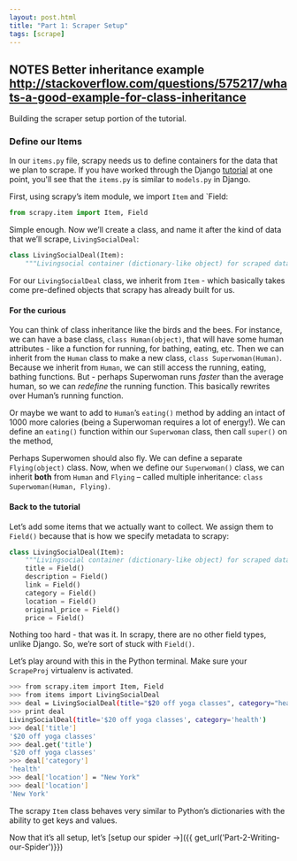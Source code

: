 ```yaml
---
layout: post.html
title: "Part 1: Scraper Setup"
tags: [scrape]
---
```



**NOTES**
Better inheritance example 
http://stackoverflow.com/questions/575217/whats-a-good-example-for-class-inheritance
----

Building the scraper setup portion of the tutorial.

### Define our Items

In our `items.py` file, scrapy needs us to define containers for the data that we plan to scrape. If you have worked through the Django [tutorial](https://docs.djangoproject.com/en/1.5/intro/tutorial01/) at one point, you'll see that the `items.py` is similar to `models.py` in Django.

First, using scrapy’s item module, we import `Item` and `Field:

```python
from scrapy.item import Item, Field
```

Simple enough. Now we’ll create a class, and name it after the kind of data that we’ll scrape, `LivingSocialDeal`:

```python
class LivingSocialDeal(Item):
    """Livingsocial container (dictionary-like object) for scraped data"""
```

For our `LivingSocialDeal` class, we inherit from `Item` - which basically takes come pre-defined objects that scrapy has already built for us.

#### For the curious
You can think of class inheritance like the birds and the bees. For instance, we can have a base class, `class Human(object)`, that will have some human attributes - like a function for running, for bathing, eating, etc.  Then we can inherit from the `Human` class to make a new class, `class Superwoman(Human)`. Because we inherit from `Human`, we can still access the running, eating, bathing functions. But - perhaps Superwoman runs _faster_ than the average human, so we can _redefine_ the running function. This basically rewrites over Human’s running function.

Or maybe we want to add to `Human`’s `eating()` method by adding an intact of 1000 more calories (being a Superwoman requires a lot of energy!). We can define an `eating()` function within our `Superwoman` class, then call `super()` on the method,

Perhaps Superwomen should also fly. We can define a separate `Flying(object)` class. Now, when we define our `Superwoman()` class, we can inherit **both** from `Human` and `Flying` – called multiple inheritance: `class Superwoman(Human, Flying)`.

#### Back to the tutorial
Let’s add some items that we actually want to collect. We assign them to `Field()` because that is how we specify metadata to scrapy:

```python
class LivingSocialDeal(Item):
    """Livingsocial container (dictionary-like object) for scraped data"""
    title = Field()
    description = Field()
    link = Field()
    category = Field()
    location = Field()
    original_price = Field()
    price = Field()
```

Nothing too hard - that was it. In scrapy, there are no other field types, unlike Django. So, we’re sort of stuck with `Field()`.

Let’s play around with this in the Python terminal. Make sure your `ScrapeProj` virtualenv is activated.

```bash
>>> from scrapy.item import Item, Field
>>> from items import LivingSocialDeal
>>> deal = LivingSocialDeal(title="$20 off yoga classes", category="health")
>>> print deal
LivingSocialDeal(title='$20 off yoga classes', category='health')
>>> deal['title']
'$20 off yoga classes'
>>> deal.get('title')
'$20 off yoga classes'
>>> deal['category']
'health'
>>> deal['location'] = "New York"
>>> deal['location']
'New York'
```

The scrapy `Item` class behaves very similar to Python’s dictionaries with the ability to get keys and values.

Now that it’s all setup, let’s [setup our spider &rarr;]({{ get_url('Part-2-Writing-our-Spider')}})